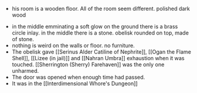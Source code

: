 * his room is a wooden floor. All of the room seem different. polished dark wood
- in the middle emminating a soft glow on the ground there is a brass circle inlay. in the middle there is a stone. obelisk rounded on top, made of stone.
- nothing is weird on the walls or floor. no furniture. 
- The obelisk gave [[Serinus Alder Catiline of Nephrite]], [[Ogan the Flame Shell]], [[Lizee (in jail)]] and [[Nahran Umbra]] exhaustion when it was touched. [[Sherrington (Sherry) Farehaven]] was the only one unharmed. 
- The door was opened when enough time had passed.
- It was in the [[Interdimensional Whore's Dungeon]]
